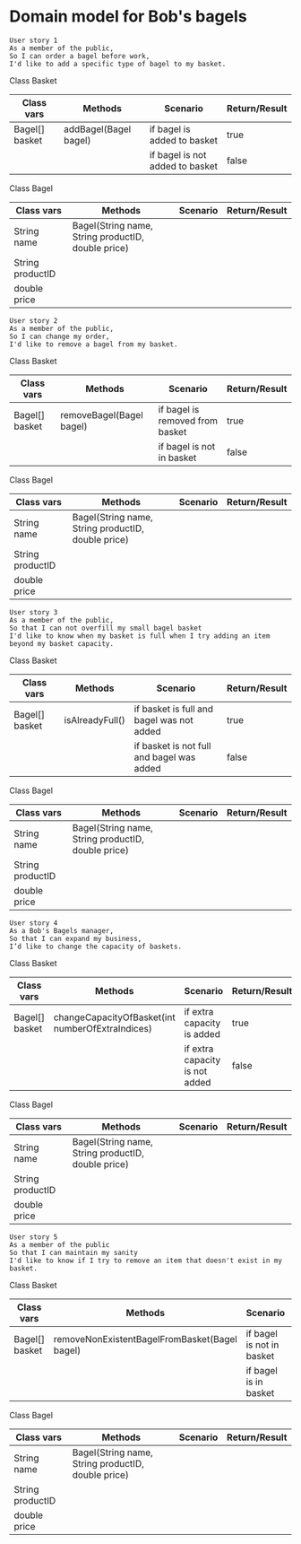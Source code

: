 # Domain model for Bob's bagels

````
User story 1
As a member of the public,
So I can order a bagel before work,
I'd like to add a specific type of bagel to my basket.
````
Class Basket

| Class vars     | Methods               | Scenario                        | Return/Result |
|----------------|-----------------------|---------------------------------|---------------|
| Bagel[] basket | addBagel(Bagel bagel) | if bagel is added to basket     | true          |
|                |                       | if bagel is not added to basket | false         |

Class Bagel

| Class vars       | Methods                                            | Scenario | Return/Result |
|------------------|----------------------------------------------------|----------|---------------|
| String name      | Bagel(String name, String productID, double price) |          |               |
| String productID |                                                    |          |               |
| double price     |                                                    |          |               |

````
User story 2
As a member of the public,
So I can change my order,
I'd like to remove a bagel from my basket.
````

Class Basket

| Class vars     | Methods                  | Scenario                        | Return/Result |
|----------------|--------------------------|---------------------------------|---------------|
| Bagel[] basket | removeBagel(Bagel bagel) | if bagel is removed from basket | true          |
|                |                          | if bagel is not in basket       | false         |

Class Bagel

| Class vars       | Methods                                            | Scenario | Return/Result |
|------------------|----------------------------------------------------|----------|---------------|
| String name      | Bagel(String name, String productID, double price) |          |               |
| String productID |                                                    |          |               |
| double price     |                                                    |          |               |

````
User story 3
As a member of the public,
So that I can not overfill my small bagel basket
I'd like to know when my basket is full when I try adding an item beyond my basket capacity.
````

Class Basket

| Class vars     | Methods         | Scenario                                  | Return/Result |
|----------------|-----------------|-------------------------------------------|---------------|
| Bagel[] basket | isAlreadyFull() | if basket is full and bagel was not added | true          |
|                |                 | if basket is not full and bagel was added | false         |

Class Bagel

| Class vars       | Methods                                            | Scenario | Return/Result |
|------------------|----------------------------------------------------|----------|---------------|
| String name      | Bagel(String name, String productID, double price) |          |               |
| String productID |                                                    |          |               |
| double price     |                                                    |          |               |

````
User story 4
As a Bob's Bagels manager,
So that I can expand my business,
I’d like to change the capacity of baskets.
````

Class Basket

| Class vars     | Methods                                          | Scenario                       | Return/Result |
|----------------|--------------------------------------------------|--------------------------------|---------------|
| Bagel[] basket | changeCapacityOfBasket(int numberOfExtraIndices) | if extra capacity is added     | true          |
|                |                                                  | if extra capacity is not added | false         |

Class Bagel

| Class vars       | Methods                                            | Scenario | Return/Result |
|------------------|----------------------------------------------------|----------|---------------|
| String name      | Bagel(String name, String productID, double price) |          |               |
| String productID |                                                    |          |               |
| double price     |                                                    |          |               |

````
User story 5
As a member of the public
So that I can maintain my sanity
I'd like to know if I try to remove an item that doesn't exist in my basket.
````

Class Basket

| Class vars     | Methods                                       | Scenario                  | Return/Result |
|----------------|-----------------------------------------------|---------------------------|---------------|
| Bagel[] basket | removeNonExistentBagelFromBasket(Bagel bagel) | if bagel is not in basket | true          |
|                |                                               | if bagel is in basket     | false         |

Class Bagel

| Class vars       | Methods                                            | Scenario | Return/Result |
|------------------|----------------------------------------------------|----------|---------------|
| String name      | Bagel(String name, String productID, double price) |          |               |
| String productID |                                                    |          |               |
| double price     |                                                    |          |               |
